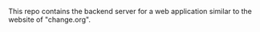 This repo contains the backend server for a web application similar to the website of "change.org".
